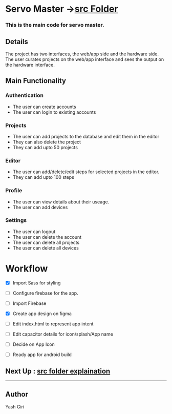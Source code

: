 # Servo Master  ->[src Folder](./src/readme.md)
### This is the main code for servo master.

## Details
The project has two interfaces, the web/app side and the hardware side.
The user curates projects on the web/app interface and sees the output on the hardware interface.

## Main Functionality
### Authentication
- The user can create accounts
- The user can login to existing accounts

### Projects
- The user can add projects to the database and edit them in the editor
- They can also delete the project
- They can add upto 50 projects

### Editor
- The user can add/delete/edit steps for selected projects in the editor.
- They can add upto 100 steps

### Profile
- The user can view details about their useage.
- The user can add devices

### Settings
- The user can logout
- The user can delete the account
- The user can delete all projects
- The user can delete all devices

# Workflow
- [X] Import Sass for styling
- [ ] Configure firebase for the app.
- [ ] Import Firebase
- [X] Create app design on figma
- [ ] Edit index.html to represent app intent
- [ ] Edit capacitor details for icon/splash/App name
- [ ] Decide on App Icon
- [ ] Ready app for android build



## Next Up : [src folder explaination](./src/readme.md)
---
## Author
Yash Giri